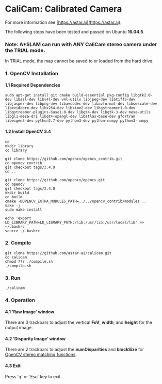 # CaliCam: Calibrated Camera

For more information see
[https://astar.ai](https://astar.ai).

The following steps have been tested and passed on Ubuntu **16.04.5**.

### Note: A\*SLAM can run with ANY CaliCam stereo camera under the TRIAL mode.

In TRIAL mode, the map cannot be saved to or loaded from the hard drive.

### 1. OpenCV Installation

#### 1.1 Required Dependencies

	sudo apt-get install git cmake build-essential pkg-config libgtk2.0-dev libssl-dev libv4l-dev v4l-utils libjpeg-dev libtiff5-dev libjasper-dev libpng-dev libavcodec-dev libavformat-dev libswscale-dev libxvidcore-dev libx264-dev libxine2-dev libgstreamer1.0-dev libgstreamer-plugins-base1.0-dev libqt4-dev libgtk-3-dev mesa-utils libgl1-mesa-dri libqt4-opengl-dev libatlas-base-dev gfortran libeigen3-dev python2.7-dev python3-dev python-numpy python3-numpy 

#### 1.2 Install OpenCV 3.4

	cd
	mkdir library
	cd library

	git clone https://github.com/opencv/opencv_contrib.git
	cd opencv_contrib
	git checkout tags/3.4.0
	cd ..

	git clone https://github.com/opencv/opencv.git
	cd opencv
	git checkout tags/3.4.0
	mkdir build
	cd build
	cmake -DOPENCV_EXTRA_MODULES_PATH=../../opencv_contrib/modules ..
	make -j
	sudo make install
	
	echo 'export LD_LIBRARY_PATH=LD_LIBRARY_PATH:/lib:/usr/lib:/usr/local/lib' >> ~/.bashrc
	source ~/.bashrc

### 2. Compile

	git clone https://github.com/astar-ai/calicam.git
	cd calicam
	chmod 777 ./compile.sh
	./compile.sh

### 3. Run

	./calicam

### 4. Operation

#### 4.1 'Raw Image' window
There are 3 trackbars to adjust the vertical **FoV**, **width**, and **height** for the output image.

#### 4.2 'Disparity Image' window
There are 2 trackbars to adjust the **numDisparities** and **blockSize** for [OpenCV stereo matching functions](https://docs.opencv.org/3.0-beta/modules/calib3d/doc/camera_calibration_and_3d_reconstruction.html#stereobm). 

#### 4.3 Exit
Press 'q' or 'Esc' key to exit.

